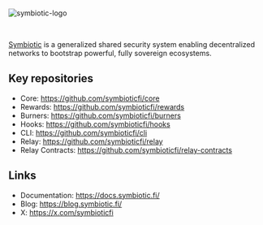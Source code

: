 <br/>

![symbiotic-logo](https://github.com/symbioticfi/.github/assets/22330612/d23dcebc-4b80-41c1-b94b-1b33663b683b)

<br/>

[Symbiotic](https://symbiotic.fi) is a generalized shared security system enabling decentralized networks to bootstrap powerful, fully sovereign ecosystems.


## Key repositories
 - Core: https://github.com/symbioticfi/core
 - Rewards: https://github.com/symbioticfi/rewards
 - Burners: https://github.com/symbioticfi/burners
 - Hooks: https://github.com/symbioticfi/hooks
 - CLI: https://github.com/symbioticfi/cli
 - Relay: https://github.com/symbioticfi/relay
 - Relay Contracts: https://github.com/symbioticfi/relay-contracts

## Links
 - Documentation: https://docs.symbiotic.fi/
 - Blog: https://blog.symbiotic.fi/
 - X: https://x.com/symbioticfi
